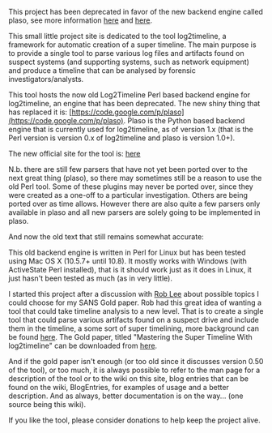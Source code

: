 This project has been deprecated in favor of the new backend engine called plaso, see more information [here](http://plaso.kiddaland.net) and [here](https://code.google.com/p/plaso).

This small little project site is dedicated to the tool log2timeline, a framework for automatic creation of a super timeline. The main purpose is to provide a single tool to parse various log files and artifacts found on suspect systems (and supporting systems, such as network equipment) and produce a timeline that can be analysed by forensic investigators/analysts.

This tool hosts the now old Log2Timeline Perl based backend engine for log2timeline, an engine that has been deprecated. The new shiny thing that has replaced it is: [https://code.google.com/p/plaso](https://code.google.com/p/plaso). Plaso is the Python based backend engine that is currently used for log2timeline, as of version 1.x (that is the Perl version is version 0.x of log2timeline and plaso is version 1.0+).

The new official site for the tool is: [here](http://plaso.kiddaland.net)

N.b. there are still few parsers that have not yet been ported over to the next great thing (plaso), so there may sometimes still be a reason to use the old Perl tool. Some of these plugins may never be ported over, since they were created as a one-off to a particular investigation. Others are being ported over as time allows. However there are also quite a few parsers only available in plaso and all new parsers are solely going to be implemented in plaso.

And now the old text that still remains somewhat accurate:

This old backend engine is written in Perl for Linux but has been tested using Mac OS X (10.5.7+ until 10.8). It mostly works with Windows (with ActiveState Perl installed), that is it should work just as it does in Linux, it just hasn't been tested as much (as in very little).

I started this project after a discussion with [Rob Lee](http://www.sans.org/instructors/rob-lee) about possible topics I could choose for my SANS Gold paper. Rob had this great idea of wanting a tool that could take timeline analysis to a new level. That is to create a single tool that could parse various artifacts found on a suspect drive and include them in the timeline, a some sort of super timelining, more background can be found [here](http://computer-forensics.sans.org/blog/2011/12/06/how-to-make-a-difference-in-the-digital-forensics-and-incident-response-community). The Gold paper, titled "Mastering the Super Timeline With log2timeline" can be downloaded from [here](http://www.sans.org/reading_room/whitepapers/logging/mastering-super-timeline-log2timeline_33438).

And if the gold paper isn't enough (or too old since it discusses version 0.50 of the tool), or too much, it is always possible to refer to the man page for a description of the tool or to the wiki on this site, blog entries that can be found on the wiki, BlogEntries, for examples of usage and a better description. And as always, better documentation is on the way... (one source being this wiki).

If you like the tool, please consider donations to help keep the project alive.